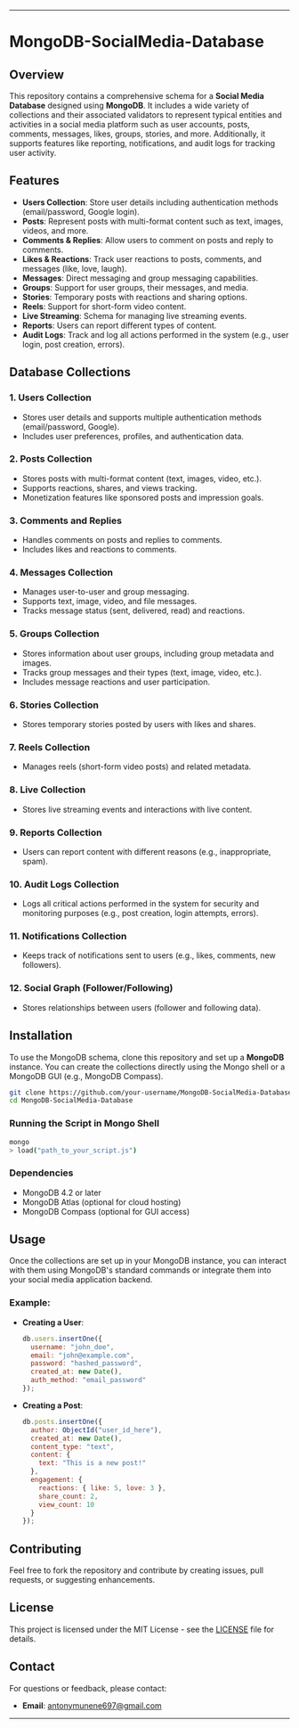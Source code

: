 

---

# MongoDB-SocialMedia-Database

## Overview
This repository contains a comprehensive schema for a **Social Media Database** designed using **MongoDB**. It includes a wide variety of collections and their associated validators to represent typical entities and activities in a social media platform such as user accounts, posts, comments, messages, likes, groups, stories, and more. Additionally, it supports features like reporting, notifications, and audit logs for tracking user activity.

## Features

- **Users Collection**: Store user details including authentication methods (email/password, Google login).
- **Posts**: Represent posts with multi-format content such as text, images, videos, and more.
- **Comments & Replies**: Allow users to comment on posts and reply to comments.
- **Likes & Reactions**: Track user reactions to posts, comments, and messages (like, love, laugh).
- **Messages**: Direct messaging and group messaging capabilities.
- **Groups**: Support for user groups, their messages, and media.
- **Stories**: Temporary posts with reactions and sharing options.
- **Reels**: Support for short-form video content.
- **Live Streaming**: Schema for managing live streaming events.
- **Reports**: Users can report different types of content.
- **Audit Logs**: Track and log all actions performed in the system (e.g., user login, post creation, errors).

## Database Collections

### 1. **Users Collection**
   - Stores user details and supports multiple authentication methods (email/password, Google).
   - Includes user preferences, profiles, and authentication data.
   
### 2. **Posts Collection**
   - Stores posts with multi-format content (text, images, video, etc.).
   - Supports reactions, shares, and views tracking.
   - Monetization features like sponsored posts and impression goals.

### 3. **Comments and Replies**
   - Handles comments on posts and replies to comments.
   - Includes likes and reactions to comments.

### 4. **Messages Collection**
   - Manages user-to-user and group messaging.
   - Supports text, image, video, and file messages.
   - Tracks message status (sent, delivered, read) and reactions.

### 5. **Groups Collection**
   - Stores information about user groups, including group metadata and images.
   - Tracks group messages and their types (text, image, video, etc.).
   - Includes message reactions and user participation.

### 6. **Stories Collection**
   - Stores temporary stories posted by users with likes and shares.

### 7. **Reels Collection**
   - Manages reels (short-form video posts) and related metadata.

### 8. **Live Collection**
   - Stores live streaming events and interactions with live content.
   
### 9. **Reports Collection**
   - Users can report content with different reasons (e.g., inappropriate, spam).

### 10. **Audit Logs Collection**
   - Logs all critical actions performed in the system for security and monitoring purposes (e.g., post creation, login attempts, errors).

### 11. **Notifications Collection**
   - Keeps track of notifications sent to users (e.g., likes, comments, new followers).

### 12. **Social Graph (Follower/Following)**
   - Stores relationships between users (follower and following data).

## Installation

To use the MongoDB schema, clone this repository and set up a **MongoDB** instance. You can create the collections directly using the Mongo shell or a MongoDB GUI (e.g., MongoDB Compass).

```bash
git clone https://github.com/your-username/MongoDB-SocialMedia-Database.git
cd MongoDB-SocialMedia-Database
```

### Running the Script in Mongo Shell
```bash
mongo
> load("path_to_your_script.js")
```

### Dependencies
- MongoDB 4.2 or later
- MongoDB Atlas (optional for cloud hosting)
- MongoDB Compass (optional for GUI access)

## Usage

Once the collections are set up in your MongoDB instance, you can interact with them using MongoDB's standard commands or integrate them into your social media application backend.

### Example:
- **Creating a User**:
  ```javascript
  db.users.insertOne({
    username: "john_doe",
    email: "john@example.com",
    password: "hashed_password",
    created_at: new Date(),
    auth_method: "email_password"
  });
  ```

- **Creating a Post**:
  ```javascript
  db.posts.insertOne({
    author: ObjectId("user_id_here"),
    created_at: new Date(),
    content_type: "text",
    content: {
      text: "This is a new post!"
    },
    engagement: {
      reactions: { like: 5, love: 3 },
      share_count: 2,
      view_count: 10
    }
  });
  ```

## Contributing

Feel free to fork the repository and contribute by creating issues, pull requests, or suggesting enhancements.

## License

This project is licensed under the MIT License - see the [LICENSE](LICENSE) file for details.

## Contact

For questions or feedback, please contact:

- **Email**: antonymunene697@gmail.com
 
---
